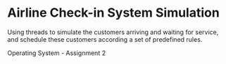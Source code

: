 # Airline Check-in System Simulation

Using threads to simulate the customers arriving and waiting for service, and schedule these customers according a set of predefined rules.

Operating System - Assignment 2
